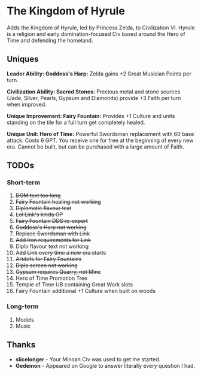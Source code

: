 # The Kingdom of Hyrule

Adds the Kingdom of Hyrule, led by Princess Zelda, to Civilization VI. Hyrule is a religion and early domination-focused Civ based around the Hero of Time and defending the homeland.

## Uniques

**Leader Ability: Goddess's Harp:** Zelda gains +2 Great Musician Points per turn.

**Civilization Ability: Sacred Stones:** Precious metal and stone sources (Jade, Silver, Pearls, Gypsum and Diamonds) provide +3 Faith per turn when improved.
 
**Unique Improvement: Fairy Fountain:** Provides +1 Culture and units standing on the tile for a full turn get completely healed.

**Unique Unit: Hero of Time:** Powerful Swordsman replacement with 60 base attack. Costs 6 GPT. You receive one for free at the beginning of every new era. Cannot be built, but can be purchased with a large amount of Faith.

## TODOs

### Short-term

1. ~~DOM text too long~~
2. ~~Fairy Fountain healing not working~~
3. ~~Diplomatic flavour text~~
4. ~~Lol Link's kinda OP~~
5. ~~Fairy Fountain DDS re-export~~
6. ~~Goddess's Harp not working~~
7. ~~Replace Swordsman with Link~~
8. ~~Add Iron requirements for Link~~
9. Diplo flavour text not working
10. ~~Add Link every time a new era starts~~
11. ~~Artdefs for Fairy Fountains~~
12. ~~Diplo screen not working~~
13. ~~Gypsum requires Quarry, not Mine~~
14. Hero of Time Promotion Tree
15. Temple of Time UB containing Great Work slots
16. Fairy Fountain additional +1 Culture when built on woods
 
### Long-term

1. Models
2. Music

## Thanks

- **slicelonger** - Your Minoan Civ was used to get me started.
- **Gedemon** - Appeared on Google to answer literally every question I had.

